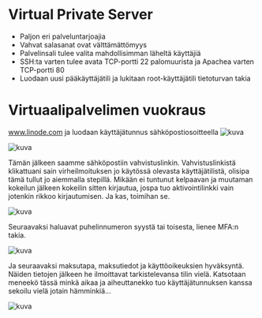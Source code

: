 # Virtual Private Server

- Paljon eri palveluntarjoajia
- Vahvat salasanat ovat välttämättömyys
- Palvelinsali tulee valita mahdollisimman läheltä käyttäjiä
- SSH:ta varten tulee avata TCP-portti 22 palomuurista ja Apachea varten TCP-portti 80
- Luodaan uusi pääkäyttäjätili ja lukitaan root-käyttäjätili tietoturvan takia

# Virtuaalipalvelimen vuokraus

www.linode.com ja luodaan käyttäjätunnus sähköpostiosoitteella
![kuva](https://github.com/HurpaDurp/Linux/assets/143202749/ba2f2698-ca24-46f7-8bb4-e802b49a3b72)

![kuva](https://github.com/HurpaDurp/Linux/assets/143202749/6e8eafc1-a862-4e3e-8e7b-b800a3ccef17)

Tämän jälkeen saamme sähköpostiin vahvistuslinkin. Vahvistuslinkistä klikattuani sain virheilmoituksen jo käytössä olevasta käyttäjätilistä, olisipa tämä tullut jo aiemmalla stepillä. Mikään ei tuntunut kelpaavan ja muutaman kokeilun jälkeen kokeilin sitten kirjautua, jospa tuo aktivointilinkki vain jotenkin rikkoo kirjautumisen. Ja kas, toimihan se.

![kuva](https://github.com/HurpaDurp/Linux/assets/143202749/bf97e3e4-4811-4ef2-b240-3415c62bd784)

Seuraavaksi haluavat puhelinnumeron syystä tai toisesta, lienee MFA:n takia.

![kuva](https://github.com/HurpaDurp/Linux/assets/143202749/16b9a579-0f57-4e9e-8b8f-403ca5d994f3)

Ja seuraavaksi maksutapa, maksutiedot ja käyttöoikeuksien hyväksyntä. Näiden tietojen jälkeen he ilmoittavat tarkistelevansa tilin vielä. Katsotaan meneekö tässä minkä aikaa ja aiheuttanekko tuo käyttäjätunnuksen kanssa sekoilu vielä jotain hämminkiä...

![kuva](https://github.com/HurpaDurp/Linux/assets/143202749/d0b9adfd-a85c-4883-ad6b-afdeb0e586f1)






